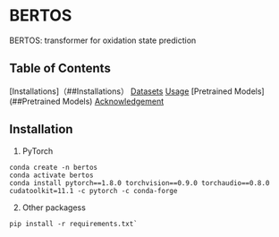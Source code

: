 # BERTOS
BERTOS: transformer for oxidation state prediction

## Table of Contents
[Installations]（##Installations）
[Datasets](##Datasets)
[Usage](##Usage)
[Pretrained Models](##Pretrained Models)
[Acknowledgement](##Acknowledgement)

## Installation
1. PyTorch 
```
conda create -n bertos
conda activate bertos
conda install pytorch==1.8.0 torchvision==0.9.0 torchaudio==0.8.0 cudatoolkit=11.1 -c pytorch -c conda-forge
```
2. Other packagess
```
pip install -r requirements.txt`
```

